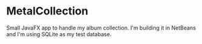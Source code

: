 MetalCollection
===============

Small JavaFX app to handle my album collection. I'm building it in NetBeans and I'm
using SQLite as my test database.
